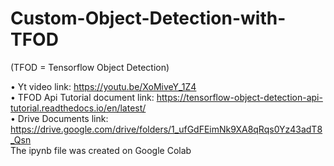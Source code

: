 # Custom-Object-Detection-with-TFOD
(TFOD = Tensorflow Object Detection)

•	Yt video link: https://youtu.be/XoMiveY_1Z4 <br>
•	TFOD Api Tutorial document link: https://tensorflow-object-detection-api-tutorial.readthedocs.io/en/latest/ <br>
•	Drive Documents link: https://drive.google.com/drive/folders/1_ufGdFEimNk9XA8qRqs0Yz43adT8_Qsn  <br>
The ipynb file was created on Google Colab
